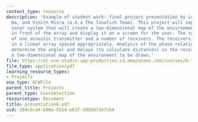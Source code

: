 ```yaml
---
content_type: resource
description: 'Example of student work: final project presentation by Leon Fay, Miranda
  Ha, and Vinith Misra (a.k.a The Tunafish Team). This project will implement a phase-array
  sonar system that will create a two-dimensional map of the environment directly
  in front of the array and display it on a screen for the user. The system will consist
  of one acoustic transmitter and a number of receivers. The receivers will be placed
  in a linear array spaced appropriately. Analysis of the phase relationships (to
  determine the angle) and delays (to calculate distances) in the receivers will allow
  a two-dimensional map of the environment to be drawn.'
file: https://ol-ocw-studio-app-production.s3.amazonaws.com/courses/6-111-introductory-digital-systems-laboratory-spring-2006/304c6ca4b90e92a4e63f595b073e7c64_presentation6.pdf
file_type: application/pdf
learning_resource_types:
- Projects
ocw_type: OCWFile
parent_title: Projects
parent_type: CourseSection
resourcetype: Document
title: presentation6.pdf
uid: 304c6ca4-b90e-92a4-e63f-595b073e7c64
---
```

